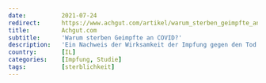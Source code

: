 ```yaml
---
date:          2021-07-24
redirect:      https://www.achgut.com/artikel/warum_sterben_geimpfte_an_covid
title:         Achgut.com
subtitle:      'Warum sterben Geimpfte an COVID?'
description:   'Ein Nachweis der Wirksamkeit der Impfung gegen den Tod an COVID ist kausal unmöglich, da die Menschen daran sterben, dass das Immunsystem, über das die Impfung wirkt, nicht mehr funktioniert.'
country:       [IL]
categories:    [Impfung, Studie]
tags:          [sterblichkeit]
---
```

